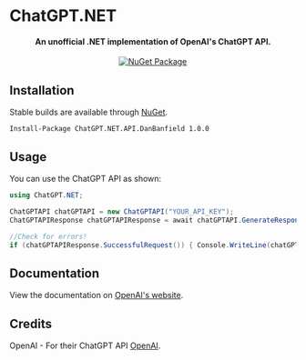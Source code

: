 # ChatGPT.NET

<h4 align="center">An unofficial .NET implementation of OpenAI's ChatGPT API.</h4>

<div align="center">

[![NuGet Package](https://img.shields.io/nuget/v/)](https://www.nuget.org/packages/ChatGPT.NET.API.DanBanfield/1.0.0)

</div>  

## Installation
Stable builds are available through [NuGet](https://www.nuget.org/packages/ChatGPT.NET.API.DanBanfield/1.0.0).  
```
Install-Package ChatGPT.NET.API.DanBanfield 1.0.0
```

## Usage
You can use the ChatGPT API as shown:
```csharp
using ChatGPT.NET;

ChatGPTAPI chatGPTAPI = new ChatGPTAPI("YOUR_API_KEY");
ChatGPTAPIResponse chatGPTAPIResponse = await chatGPTAPI.GenerateResponseAsync("YOUR_PROMPT_HERE");

//Check for errors!
if (chatGPTAPIResponse.SuccessfulRequest()) { Console.WriteLine(chatGPTAPIResponse.responseText); }
```

## Documentation

View the documentation on [OpenAI's website](https://platform.openai.com/docs/api-reference/chat).

## Credits
OpenAI - For their ChatGPT API [OpenAI](https://openai.com/).
